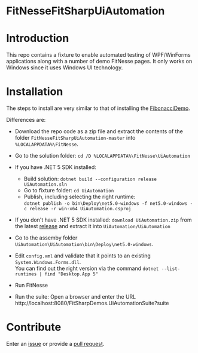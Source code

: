 # FitNesseFitSharpUiAutomation

# Introduction 
This repo contains a fixture to enable automated testing of WPF/WinForms applications along with a number of demo FitNesse pages.
It only works on Windows since it uses Windows UI technology.

# Installation
The steps to install are very similar to that of installing the [FibonacciDemo](../../../FitNesseFitSharpFibonacciDemo).

Differences are:
* Download the repo code as a zip file and extract the contents of the folder `FitNesseFitSharpUiAutomation-master` into `%LOCALAPPDATA%\FitNesse`. 

* Go to the solution folder: `cd /D %LOCALAPPDATA%\FitNesse\UiAutomation`
* If you have .NET 5 SDK installed:
    * Build solution: `dotnet build --configuration release UiAutomation.sln`
    * Go to fixture folder: `cd UiAutomation`
    * Publish, including selecting the right runtime:<br/> `dotnet publish -o bin\Deploy\net5.0-windows -f net5.0-windows -c release -r win-x64 UiAutomation.csproj`
* If you don't have .NET 5 SDK installed: `download UiAutomation.zip` from the latest [release](../../eeleases) and extract it into `UiAutomation/UiAutomation`
* Go to the assemby folder `UiAutomation\UiAutomation\bin\Deploy\net5.0-windows`.
* Edit `config.xml` and validate that it points to an existing `System.Windows.Forms.dll`. <br/>You can find out the right version via the command `dotnet --list-runtimes | find "Desktop.App 5"`
* Run FitNesse
* Run the suite: Open a browser and enter the URL http://localhost:8080/FitSharpDemos.UiAutomationSuite?suite

# Contribute
Enter an [issue](../../issues) or provide a [pull request](../../pulls). 
